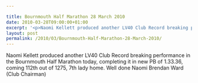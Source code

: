 ```yaml
---

title: Bournmouth Half Marathon 28 March 2010
date: 2010-03-28T09:00:00+01:00
excerpt: '<p>Naomi Kellett produced another LV40 Club Record breaking performance in the Bournmouth Half Marathon today, completing it in new PB of 1.33.36, coming 112th out of 1275, 7th lady home. Well done Naomi Brendan Ward (Club Chairman)</p>'
layout: post
permalink: /2010/03/Bournmouth-Half-Marathon-28-March-2010/
---
```

Naomi Kellett produced another LV40 Club Record breaking performance in the Bournmouth Half Marathon today, completing it in new PB of 1.33.36, coming 112th out of 1275, 7th lady home. Well done Naomi Brendan Ward (Club Chairman)
